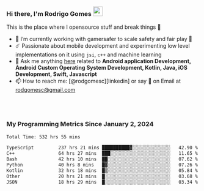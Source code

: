 
### Hi there, I'm Rodrigo Gomes <img src="https://media.giphy.com/media/hvRJCLFzcasrR4ia7z/giphy.gif" width="25px">
This is the place where I opensource stuff and break things 🤣
- 🔭 I’m currently working with gamersafer to scale safety and fair play 💜
- ☄️ Passionate about mobile development and experimenting low level implementations on it using `jsi`, `c++` and machine learning
- 💬 Ask me anything [here](https://github.com/rodgomesc/rodgomesc/issues) related to <b>Android application Development, Android Custom Operating System Development, Kotlin, Java, iOS Development, Swift, Javascript</b>
- 📫 How to reach me: [@rodgomesc][linkedin] or say 👋 on Email at [rodgomesc@gmail.com](mailto:rodgomesc@gmail.com)


<br/>

<!-- 
<picture>
  <img src="/github-metrics.svg" alt="Metrics">
</picture>
-->

</br>

### My Programming Metrics Since January 2, 2024 


<!--START_SECTION:waka-->

```txt
Total Time: 532 hrs 55 mins

TypeScript         237 hrs 21 mins ██████████▓░░░░░░░░░░░░░░   42.90 %
C++                64 hrs 27 mins  ███░░░░░░░░░░░░░░░░░░░░░░   11.65 %
Bash               42 hrs 10 mins  ██░░░░░░░░░░░░░░░░░░░░░░░   07.62 %
Python             40 hrs 8 mins   █▓░░░░░░░░░░░░░░░░░░░░░░░   07.26 %
Kotlin             32 hrs 18 mins  █▒░░░░░░░░░░░░░░░░░░░░░░░   05.84 %
Other              20 hrs 21 mins  █░░░░░░░░░░░░░░░░░░░░░░░░   03.68 %
JSON               18 hrs 29 mins  █░░░░░░░░░░░░░░░░░░░░░░░░   03.34 %
```

<!--END_SECTION:waka-->
